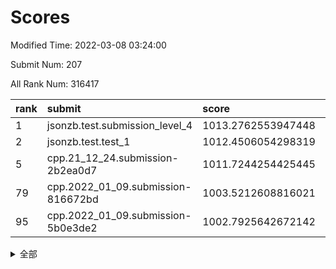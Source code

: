 # Scores

Modified Time: 2022-03-08 03:24:00

Submit Num: 207

All Rank Num: 316417

| rank |               submit               |       score        |       sigma        | pk_num |
| :--- | :--------------------------------- | :----------------- | :----------------- | :----- |
| 1    | jsonzb.test.submission_level_4     | 1013.2762553947448 | 0.8010835912196113 | 6114   |
| 2    | jsonzb.test.test_1                 | 1012.4506054298319 | 0.802476748200894  | 6112   |
| 5    | cpp.21_12_24.submission-2b2ea0d7   | 1011.7244254425445 | 0.7888015615805812 | 6110   |
| 79   | cpp.2022_01_09.submission-816672bd | 1003.5212608816021 | 0.7182191893516443 | 6115   |
| 95   | cpp.2022_01_09.submission-5b0e3de2 | 1002.7925642672142 | 0.7211444783122293 | 6109   |


<details>
<summary>全部</summary>

| rank |                 submit                 |       score        |       sigma        | pk_num |
| :--- | :------------------------------------- | :----------------- | :----------------- | :----- |
| 1    | jsonzb.test.submission_level_4         | 1013.2762553947448 | 0.8010835912196113 | 6114   |
| 2    | jsonzb.test.test_1                     | 1012.4506054298319 | 0.802476748200894  | 6112   |
| 3    | gobigger.level_3.submission_level_3_43 | 1011.8360036300465 | 0.7658484252987625 | 6116   |
| 4    | gobigger.level_3.submission_level_3_11 | 1011.7435039431202 | 0.7768098006939878 | 6114   |
| 5    | cpp.21_12_24.submission-2b2ea0d7       | 1011.7244254425445 | 0.7888015615805812 | 6110   |
| 6    | gobigger.level_3.submission_level_3_46 | 1011.588636761804  | 0.7808173444998308 | 6115   |
| 7    | gobigger.level_3.submission_level_3_21 | 1011.4090365854981 | 0.7939849016358526 | 6108   |
| 8    | gobigger.level_3.submission_level_3_13 | 1011.0493835544229 | 0.7608814386646805 | 6113   |
| 9    | gobigger.level_3.submission_level_3_19 | 1010.9304934120271 | 0.7450307438924885 | 6119   |
| 10   | gobigger.level_3.submission_level_3_6  | 1010.872129971993  | 0.79847417629909   | 6116   |
| 11   | gobigger.level_3.submission_level_3_10 | 1010.7790420093651 | 0.7824381577302622 | 6114   |
| 12   | gobigger.level_3.submission_level_3_38 | 1010.7764119723438 | 0.7602646895978019 | 6118   |
| 13   | gobigger.level_3.submission_level_3_17 | 1010.6943297038035 | 0.7698765159173968 | 6110   |
| 14   | gobigger.level_3.submission_level_3_33 | 1010.6418863896114 | 0.7332815057704384 | 6116   |
| 15   | gobigger.level_3.submission_level_3_14 | 1010.6144707590729 | 0.7661471227295784 | 6117   |
| 16   | gobigger.level_3.submission_level_3_39 | 1010.5703892443732 | 0.7559727167470914 | 6113   |
| 17   | gobigger.level_3.submission_level_3_36 | 1010.3633768530295 | 0.7760436023615266 | 6114   |
| 18   | gobigger.level_3.submission_level_3_30 | 1010.3196529541987 | 0.768770359685926  | 6117   |
| 19   | gobigger.level_3.submission_level_3_49 | 1010.2763775881076 | 0.7416383909313101 | 6109   |
| 20   | gobigger.level_3.submission_level_3_48 | 1010.2295485096249 | 0.7643955902638907 | 6115   |
| 21   | gobigger.level_3.submission_level_3_47 | 1010.0908458720174 | 0.7708111610698506 | 6113   |
| 22   | gobigger.level_3.submission_level_3_4  | 1010.0839919553265 | 0.7580919950515592 | 6111   |
| 23   | gobigger.level_3.submission_level_3_7  | 1009.9863015300759 | 0.7875903405359588 | 6115   |
| 24   | gobigger.level_3.submission_level_3_27 | 1009.9805198715454 | 0.7594809847947973 | 6113   |
| 25   | gobigger.level_3.submission_level_3_41 | 1009.9316572020891 | 0.7438705758623082 | 6116   |
| 26   | gobigger.level_3.submission_level_3_3  | 1009.8608487741323 | 0.7549678032356173 | 6113   |
| 27   | gobigger.level_3.submission_level_3_5  | 1009.834239202342  | 0.7554517768059288 | 6112   |
| 28   | gobigger.level_3.submission_level_3_18 | 1009.7722817036803 | 0.7408806112620294 | 6111   |
| 29   | gobigger.level_3.submission_level_3_23 | 1009.7157079275817 | 0.7389462256668728 | 6110   |
| 30   | gobigger.level_3.submission_level_3_44 | 1009.6439682022136 | 0.7461644816284264 | 6117   |
| 31   | gobigger.level_3.submission_level_3_37 | 1009.6221424624025 | 0.7584400754960048 | 6112   |
| 32   | gobigger.level_3.submission_level_3_1  | 1009.6147600211025 | 0.757326900692989  | 6110   |
| 33   | gobigger.level_3.submission_level_3_16 | 1009.5964837561359 | 0.7662343160112768 | 6115   |
| 34   | gobigger.level_3.submission_level_3_34 | 1009.58696061699   | 0.7545587956751737 | 6115   |
| 35   | gobigger.level_3.submission_level_3_40 | 1009.5720369056871 | 0.7573674655178231 | 6116   |
| 36   | gobigger.level_3.submission_level_3_26 | 1009.5693538099476 | 0.7599824836238399 | 6114   |
| 37   | gobigger.level_3.submission_level_3_31 | 1009.5371070727783 | 0.7690224578479441 | 6113   |
| 38   | gobigger.level_3.submission_level_3_35 | 1009.5033481811691 | 0.7448928004712727 | 6111   |
| 39   | gobigger.level_3.submission_level_3_0  | 1009.485428490192  | 0.7474368600246983 | 6115   |
| 40   | gobigger.level_3.submission_level_3_2  | 1009.3920197144167 | 0.7409509678835804 | 6118   |
| 41   | gobigger.level_3.submission_level_3_20 | 1009.3622993707344 | 0.7702006393338446 | 6113   |
| 42   | gobigger.level_3.submission_level_3_32 | 1009.2428852650993 | 0.7510526293763822 | 6117   |
| 43   | gobigger.level_3.submission_level_3_24 | 1009.2273146570046 | 0.7468256380190605 | 6115   |
| 44   | gobigger.level_3.submission_level_3_15 | 1009.2249104314004 | 0.7371751049085896 | 6114   |
| 45   | gobigger.level_3.submission_level_3_12 | 1009.0097460982814 | 0.719562476278411  | 6119   |
| 46   | gobigger.level_3.submission_level_3_28 | 1009.0037252355983 | 0.738966841699543  | 6113   |
| 47   | gobigger.level_3.submission_level_3_8  | 1008.9666856393219 | 0.7784221367694593 | 6113   |
| 48   | gobigger.level_3.submission_level_3_22 | 1008.9627969538234 | 0.7345167714016397 | 6116   |
| 49   | gobigger.level_3.submission_level_3_9  | 1008.80565859518   | 0.7753620389370315 | 6120   |
| 50   | gobigger.level_3.submission_level_3_25 | 1008.640677627625  | 0.7421424736261174 | 6111   |
| 51   | gobigger.level_3.submission_level_3_45 | 1008.5888419060252 | 0.7557620227330102 | 6107   |
| 52   | gobigger.level_3.submission_level_3_42 | 1008.5560841434965 | 0.7510445749855024 | 6116   |
| 53   | gobigger.level_3.submission_level_3_29 | 1008.1692397292021 | 0.7313083451105027 | 6117   |
| 54   | gobigger.level_1.submission_level_1_31 | 1004.7406858647997 | 0.710422175135017  | 6120   |
| 55   | gobigger.level_1.submission_level_1_4  | 1004.6265799173536 | 0.7203374819553062 | 6114   |
| 56   | gobigger.level_1.submission_level_1_42 | 1004.5527974327181 | 0.7111682896727282 | 6112   |
| 57   | gobigger.level_1.submission_level_1_22 | 1004.4100625486803 | 0.7132635200257423 | 6119   |
| 58   | gobigger.level_1.submission_level_1_17 | 1004.3209450188477 | 0.7352019896536047 | 6117   |
| 59   | gobigger.level_1.submission_level_1_21 | 1004.3163848052712 | 0.7122392091692914 | 6118   |
| 60   | gobigger.level_1.submission_level_1_5  | 1004.2509526305507 | 0.7140256243921468 | 6113   |
| 61   | gobigger.level_1.submission_level_1_18 | 1004.2097396382158 | 0.7028721294300552 | 6110   |
| 62   | gobigger.level_1.submission_level_1_12 | 1004.2076882517307 | 0.7194445014480142 | 6114   |
| 63   | gobigger.level_1.submission_level_1_45 | 1004.1808928199447 | 0.7157489176948086 | 6116   |
| 64   | gobigger.level_1.submission_level_1_46 | 1004.1716435020427 | 0.7326505684951929 | 6117   |
| 65   | gobigger.level_1.submission_level_1_40 | 1004.1400485817425 | 0.7153989722590132 | 6114   |
| 66   | gobigger.level_1.submission_level_1_10 | 1004.1128535177467 | 0.7311464760825842 | 6113   |
| 67   | gobigger.level_1.submission_level_1_47 | 1003.9519724761086 | 0.7236494104014595 | 6114   |
| 68   | gobigger.level_1.submission_level_1_32 | 1003.8860376841014 | 0.7180353957462907 | 6115   |
| 69   | gobigger.level_1.submission_level_1_24 | 1003.855614000031  | 0.7150130863836894 | 6111   |
| 70   | gobigger.level_1.submission_level_1_26 | 1003.8318957670448 | 0.7191738593379395 | 6117   |
| 71   | gobigger.level_1.submission_level_1_3  | 1003.7814538699802 | 0.7230821031480117 | 6112   |
| 72   | gobigger.level_1.submission_level_1_25 | 1003.7777680285809 | 0.7221167952023346 | 6114   |
| 73   | gobigger.level_1.submission_level_1_34 | 1003.757913369521  | 0.7173586115897389 | 6118   |
| 74   | gobigger.level_1.submission_level_1_44 | 1003.7231285084296 | 0.7130213973307824 | 6115   |
| 75   | gobigger.level_1.submission_level_1_14 | 1003.6439890881496 | 0.7343340278708257 | 6119   |
| 76   | gobigger.level_1.submission_level_1_6  | 1003.5918920095266 | 0.7228707757931587 | 6116   |
| 77   | gobigger.level_1.submission_level_1_1  | 1003.5458884457591 | 0.7233788777818921 | 6120   |
| 78   | gobigger.level_1.submission_level_1_39 | 1003.5427279024908 | 0.710492791138789  | 6118   |
| 79   | cpp.2022_01_09.submission-816672bd     | 1003.5212608816021 | 0.7182191893516443 | 6115   |
| 80   | gobigger.level_1.submission_level_1_2  | 1003.5008387849257 | 0.7198282842017721 | 6114   |
| 81   | gobigger.level_1.submission_level_1_11 | 1003.488151054115  | 0.7118341843317777 | 6116   |
| 82   | gobigger.level_1.submission_level_1_27 | 1003.4760189047026 | 0.7189261494845781 | 6111   |
| 83   | gobigger.level_1.submission_level_1_37 | 1003.4693528764592 | 0.7188363929207278 | 6112   |
| 84   | gobigger.level_1.submission_level_1_41 | 1003.3564569557685 | 0.7050036327579302 | 6109   |
| 85   | gobigger.level_1.submission_level_1_33 | 1003.3310106781523 | 0.7170736927506779 | 6114   |
| 86   | gobigger.level_1.submission_level_1_8  | 1003.3142235293232 | 0.7151650678688651 | 6114   |
| 87   | gobigger.level_1.submission_level_1_48 | 1003.2563133901768 | 0.7134948324351413 | 6116   |
| 88   | gobigger.level_1.submission_level_1_23 | 1003.2015133340709 | 0.7102231751911015 | 6120   |
| 89   | gobigger.level_1.submission_level_1_0  | 1003.1983313738396 | 0.7154667938692606 | 6112   |
| 90   | gobigger.level_1.submission_level_1_36 | 1003.1978201512011 | 0.7230168973457988 | 6110   |
| 91   | gobigger.level_1.submission_level_1_15 | 1003.1446232443334 | 0.7037522690111941 | 6117   |
| 92   | gobigger.level_1.submission_level_1_38 | 1002.9394936623977 | 0.7217335574263521 | 6116   |
| 93   | gobigger.level_1.submission_level_1_9  | 1002.8602205519887 | 0.7102079012451082 | 6109   |
| 94   | gobigger.level_1.submission_level_1_29 | 1002.8577205212604 | 0.7214074608120529 | 6113   |
| 95   | cpp.2022_01_09.submission-5b0e3de2     | 1002.7925642672142 | 0.7211444783122293 | 6109   |
| 96   | gobigger.level_1.submission_level_1_19 | 1002.7228364720163 | 0.7051530701051485 | 6111   |
| 97   | gobigger.level_1.submission_level_1_7  | 1002.7161362338248 | 0.7173557773690626 | 6117   |
| 98   | gobigger.level_1.submission_level_1_30 | 1002.617042712671  | 0.7106362267626192 | 6115   |
| 99   | gobigger.level_1.submission_level_1_13 | 1002.5237207740731 | 0.6970046422803396 | 6115   |
| 100  | gobigger.level_1.submission_level_1_49 | 1002.521113989914  | 0.7165008463943211 | 6114   |
| 101  | gobigger.level_1.submission_level_1_16 | 1002.4833375286005 | 0.7208150597895056 | 6114   |
| 102  | gobigger.level_1.submission_level_1_28 | 1002.0629086690566 | 0.7107270972721381 | 6117   |
| 103  | gobigger.level_1.submission_level_1_35 | 1002.01030469267   | 0.7157538931743076 | 6115   |
| 104  | gobigger.level_1.submission_level_1_20 | 1001.9605518953538 | 0.7129688474375977 | 6120   |
| 105  | gobigger.level_1.submission_level_1_43 | 1001.9396875348012 | 0.7117485619564796 | 6114   |
| 106  | gobigger.random.submission_random_8    | 997.633574834211   | 0.7166771547241633 | 6114   |
| 107  | gobigger.random.submission_random_0    | 997.3106767853596  | 0.6905651706218542 | 6118   |
| 108  | gobigger.random.submission_random_30   | 997.2187478405971  | 0.7097004099037735 | 6109   |
| 109  | gobigger.random.submission_random_36   | 997.1322105211261  | 0.7050816494489339 | 6111   |
| 110  | gobigger.random.submission_random_29   | 997.0520767167803  | 0.7101323688377725 | 6118   |
| 111  | gobigger.random.submission_random_18   | 996.9505380936437  | 0.7006398478125997 | 6113   |
| 112  | gobigger.random.submission_random_42   | 996.8864403573987  | 0.7084712670063837 | 6115   |
| 113  | gobigger.random.submission_random_7    | 996.7653695597363  | 0.7227916311262851 | 6114   |
| 114  | gobigger.random.submission_random_17   | 996.7506828693898  | 0.6947266347680019 | 6114   |
| 115  | gobigger.random.submission_random_33   | 996.7442125997575  | 0.7206684803385238 | 6112   |
| 116  | gobigger.random.submission_random_45   | 996.7031405740894  | 0.7131378565767256 | 6114   |
| 117  | gobigger.random.submission_random_28   | 996.6864566639855  | 0.7098460670997095 | 6112   |
| 118  | gobigger.random.submission_random_3    | 996.5954897655623  | 0.7069353929320137 | 6110   |
| 119  | gobigger.random.submission_random_11   | 996.5884608725315  | 0.7092751880405807 | 6114   |
| 120  | gobigger.random.submission_random_26   | 996.5599079659537  | 0.713723146371868  | 6120   |
| 121  | gobigger.random.submission_random_20   | 996.5126495291536  | 0.7120915020781372 | 6114   |
| 122  | gobigger.random.submission_random_16   | 996.4855081341349  | 0.7058353936740202 | 6115   |
| 123  | gobigger.random.submission_random_13   | 996.4327842868912  | 0.7185991333321301 | 6114   |
| 124  | gobigger.random.submission_random_5    | 996.4147350002274  | 0.7093135421709649 | 6114   |
| 125  | gobigger.random.submission_random_43   | 996.3887116729185  | 0.7065519702720431 | 6112   |
| 126  | gobigger.random.submission_random_41   | 996.3566073474932  | 0.7187853635566503 | 6115   |
| 127  | gobigger.random.submission_random_47   | 996.3183799979827  | 0.712730707741639  | 6116   |
| 128  | gobigger.random.submission_random_21   | 996.1296396500597  | 0.7110670034638542 | 6116   |
| 129  | gobigger.random.submission_random_32   | 996.0706076508501  | 0.7018529521284603 | 6120   |
| 130  | gobigger.random.submission_random_49   | 996.042053271848   | 0.7276616862641108 | 6115   |
| 131  | gobigger.random.submission_random_9    | 995.9629657696853  | 0.7185066756377404 | 6119   |
| 132  | gobigger.random.submission_random_48   | 995.9612425950287  | 0.7074799229265614 | 6116   |
| 133  | gobigger.random.submission_random_44   | 995.9555758903521  | 0.7075223334355301 | 6109   |
| 134  | gobigger.random.submission_random_12   | 995.9470447065227  | 0.713369119245906  | 6118   |
| 135  | gobigger.random.submission_random_22   | 995.8951050332539  | 0.7129306294301851 | 6114   |
| 136  | gobigger.random.submission_random_40   | 995.8906589980451  | 0.7229626647660049 | 6112   |
| 137  | gobigger.random.submission_random_2    | 995.8059295907794  | 0.7221201038413725 | 6117   |
| 138  | gobigger.random.submission_random_10   | 995.776585693752   | 0.7088341551578758 | 6116   |
| 139  | gobigger.random.submission_random_6    | 995.7731513246115  | 0.7115046789919965 | 6118   |
| 140  | gobigger.random.submission_random_37   | 995.7549571297706  | 0.7185771631504975 | 6119   |
| 141  | gobigger.random.submission_random_15   | 995.7307837760032  | 0.6986481742434594 | 6115   |
| 142  | gobigger.random.submission_random_1    | 995.6592478407105  | 0.7069666096599941 | 6113   |
| 143  | gobigger.random.submission_random_14   | 995.6523982318507  | 0.7099003753314642 | 6115   |
| 144  | gobigger.random.submission_random_23   | 995.5990749757585  | 0.7215477528034061 | 6115   |
| 145  | gobigger.random.submission_random_24   | 995.3984019675778  | 0.7106451791872814 | 6111   |
| 146  | gobigger.random.submission_random_38   | 995.2744855971616  | 0.714204134627207  | 6109   |
| 147  | gobigger.random.submission_random_31   | 995.2285210001669  | 0.7031541593150292 | 6113   |
| 148  | gobigger.random.submission_random_39   | 995.2160226993564  | 0.7067185031001089 | 6116   |
| 149  | gobigger.random.submission_random_34   | 995.2120078300369  | 0.7161131872150556 | 6116   |
| 150  | gobigger.random.submission_random_46   | 995.209097638055   | 0.7290668068487388 | 6110   |
| 151  | gobigger.random.submission_random_27   | 995.1095142444331  | 0.7191194154226122 | 6115   |
| 152  | gobigger.random.submission_random_4    | 994.6929456448436  | 0.7080858091956481 | 6115   |
| 153  | gobigger.random.submission_random_25   | 994.671522502708   | 0.7118612559525184 | 6118   |
| 154  | gobigger.random.submission_random_19   | 994.3391472726644  | 0.7061683158393709 | 6112   |
| 155  | gobigger.random.submission_random_35   | 994.3377755026327  | 0.7269443246344346 | 6116   |
| 156  | gobigger.level_2.submission_level_2_3  | 993.6127258303321  | 0.731667644481082  | 6115   |
| 157  | gobigger.level_2.submission_level_2_12 | 993.4246372398328  | 0.7331241582822472 | 6103   |
| 158  | gobigger.level_2.submission_level_2_7  | 993.3931992635019  | 0.7368273074576568 | 6116   |
| 159  | gobigger.level_2.submission_level_2_21 | 993.2603376073944  | 0.7228502003913556 | 6116   |
| 160  | gobigger.level_2.submission_level_2_28 | 993.2103357100988  | 0.7427011990219269 | 6114   |
| 161  | gobigger.level_2.submission_level_2_48 | 993.2029624954575  | 0.74519362258238   | 6116   |
| 162  | gobigger.level_2.submission_level_2_25 | 992.9473640738621  | 0.7404339534581765 | 6115   |
| 163  | gobigger.level_2.submission_level_2_46 | 992.9215059689984  | 0.7325355205113303 | 6109   |
| 164  | gobigger.level_2.submission_level_2_26 | 992.77459680665    | 0.7454008766998668 | 6119   |
| 165  | gobigger.level_2.submission_level_2_2  | 992.7461554841813  | 0.7488286421883902 | 6112   |
| 166  | gobigger.level_2.submission_level_2_42 | 992.6421293839909  | 0.7396584361910156 | 6116   |
| 167  | gobigger.level_2.submission_level_2_39 | 992.5820792849966  | 0.7347612787417441 | 6118   |
| 168  | gobigger.level_2.submission_level_2_18 | 992.5626324038503  | 0.755257695327635  | 6118   |
| 169  | gobigger.level_2.submission_level_2_27 | 992.5580823230929  | 0.740836281636217  | 6117   |
| 170  | gobigger.level_2.submission_level_2_30 | 992.5419260296952  | 0.7428457390331354 | 6116   |
| 171  | gobigger.level_2.submission_level_2_15 | 992.5044607582978  | 0.7397057241032992 | 6115   |
| 172  | gobigger.level_2.submission_level_2_47 | 992.494677925838   | 0.7391663528281733 | 6118   |
| 173  | gobigger.level_2.submission_level_2_32 | 992.4895846712043  | 0.7298171506699265 | 6114   |
| 174  | gobigger.level_2.submission_level_2_8  | 992.4259224256538  | 0.7436613889510327 | 6117   |
| 175  | gobigger.level_2.submission_level_2_43 | 992.4179503392874  | 0.7468906057412874 | 6113   |
| 176  | gobigger.level_2.submission_level_2_34 | 992.3919372538612  | 0.7394202060227468 | 6114   |
| 177  | gobigger.level_2.submission_level_2_10 | 992.3752519171984  | 0.7494881856217416 | 6113   |
| 178  | gobigger.level_2.submission_level_2_22 | 992.324002720513   | 0.7579874531151632 | 6115   |
| 179  | gobigger.level_2.submission_level_2_36 | 992.3119155704211  | 0.741568648921232  | 6119   |
| 180  | gobigger.level_2.submission_level_2_4  | 992.1523136129672  | 0.7558309244761093 | 6111   |
| 181  | gobigger.level_2.submission_level_2_0  | 992.1369686766202  | 0.7403957105522193 | 6114   |
| 182  | gobigger.level_2.submission_level_2_49 | 992.1263771629087  | 0.740699856428721  | 6118   |
| 183  | gobigger.level_2.submission_level_2_19 | 992.0632778837778  | 0.7505554770055667 | 6114   |
| 184  | gobigger.level_2.submission_level_2_11 | 992.0255124503971  | 0.7483806175455158 | 6119   |
| 185  | gobigger.level_2.submission_level_2_23 | 991.9809174822595  | 0.7517306583703779 | 6113   |
| 186  | gobigger.level_2.submission_level_2_13 | 991.9336717714021  | 0.7264141616395544 | 6116   |
| 187  | gobigger.level_2.submission_level_2_9  | 991.8900302200896  | 0.7421587822701011 | 6113   |
| 188  | gobigger.level_2.submission_level_2_38 | 991.7852628306961  | 0.7467958493607547 | 6114   |
| 189  | gobigger.level_2.submission_level_2_41 | 991.6488817562758  | 0.7576220235229365 | 6105   |
| 190  | gobigger.level_2.submission_level_2_45 | 991.6419758115094  | 0.7593025974346457 | 6112   |
| 191  | gobigger.level_2.submission_level_2_44 | 991.6260603390358  | 0.7431779453882235 | 6116   |
| 192  | gobigger.level_2.submission_level_2_5  | 991.597713130428   | 0.7418455954458442 | 6112   |
| 193  | gobigger.level_2.submission_level_2_33 | 991.4939545080692  | 0.7510064105697535 | 6110   |
| 194  | gobigger.level_2.submission_level_2_29 | 991.2995200978148  | 0.7559084348402091 | 6116   |
| 195  | gobigger.level_2.submission_level_2_31 | 991.2883383832556  | 0.75069426081783   | 6115   |
| 196  | gobigger.level_2.submission_level_2_37 | 991.227127757049   | 0.7478802980118923 | 6113   |
| 197  | gobigger.level_2.submission_level_2_16 | 991.174171285221   | 0.7379812197860852 | 6113   |
| 198  | gobigger.level_2.submission_level_2_17 | 991.0223278259945  | 0.7593446598200497 | 6119   |
| 199  | gobigger.level_2.submission_level_2_14 | 990.9778268908151  | 0.7523591045461437 | 6114   |
| 200  | gobigger.level_2.submission_level_2_24 | 990.544815382306   | 0.7610225592277288 | 6115   |
| 201  | gobigger.level_2.submission_level_2_20 | 990.4906295576851  | 0.7554331781643944 | 6110   |
| 202  | gobigger.level_2.submission_level_2_1  | 990.2470034263816  | 0.7660270744838737 | 6117   |
| 203  | gobigger.level_2.submission_level_2_35 | 990.2048912486927  | 0.7872229791012427 | 6114   |
| 204  | gobigger.level_2.submission_level_2_6  | 990.0362969783042  | 0.7807363745601452 | 6111   |
| 205  | gobigger.level_2.submission_level_2_40 | 989.1858043855246  | 0.8121492428716586 | 6113   |
| 206  | gobigger.none.submission_none_1        | 978.3785399813071  | 1.278537751422802  | 6113   |
| 207  | gobigger.none.submission_none_0        | 976.3132854815052  | 1.4722777821862987 | 6111   |

</details>